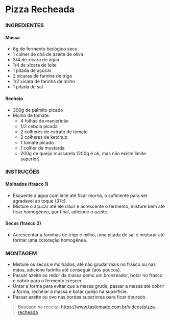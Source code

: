 # Pizza Recheada

### INGREDIENTES
#### Massa
- 6g de fermento biológico seco
- 1 colher de chá de azeite de oliva
- 3/4 de xícara de água
- 1/4 de xícara de leite
- 1 pitada de açúcar
- 2 xícaras de farinha de trigo
- 1/2 xícara de farinha de milho
- 1 pitada de sal

#### Recheio
- 300g de palmito picado
- Molho de tomate:
  - 4 folhas de manjericão
  - 1/2 cebola picada
  - 2 colheres de extrato de tomate
  - 2 colheres de ketchup
  - 1 tomate picado
  - 1 colher de mostarda
  - 200g de queijo mussarela (200g é ok, mas não existe limite superior)

### INSTRUÇÕES
#### Molhados (frasco 1)
- Esquente a agua com leite até ficar morna, o suficiente para ser agradavel ao toque (37c).
- Misture o açucar até ele diluir e acrescente o fermento, misture bem até ficar homogêneo,
por final, adicione o azeite.

#### Secos (frasco 2)
- Acrescentar a farinhas de trigo e milho, uma pitada de sal e misturar até formar uma coloração homogênea.

### MONTAGEM
- Misture os secos e molhados, até não grudar mais no frasco ou nas mãos, adicione farinha até conseguir (aos poucos).
- Passar azeite ao redor da massa como um bronzeador, botar no frasco e cobrir para o fermento crescer.
- Untar a forma para evitar que a massa grude, passar a massa até cobrir a forma, recheiar a massa e botar queijo na superficie.
- Passar azeite ou ovo nas bordas superiores para ficar dourado.

> Baseado na receita: https://www.tastemade.com.br/videos/pizza-recheada
